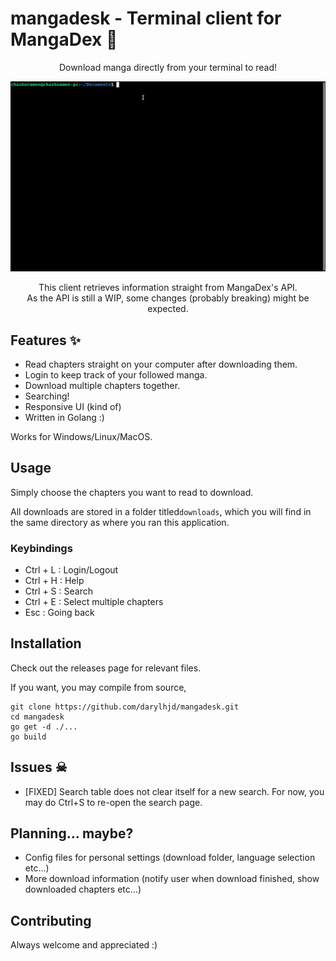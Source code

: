 # mangadesk - Terminal client for MangaDex 📖

<p align="center">Download manga directly from your terminal to read!</p>

<img src="assets/demo.gif" alt="">

<p align="center">This client retrieves information straight from MangaDex's API. <br>As the API is still a WIP, some changes (probably breaking) might be expected.</p>

## Features ✨

- Read chapters straight on your computer after downloading them.
- Login to keep track of your followed manga.
- Download multiple chapters together.
- Searching!
- Responsive UI (kind of)
- Written in Golang :)

Works for Windows/Linux/MacOS.

## Usage

Simply choose the chapters you want to read to download.

All downloads are stored in a folder titled`downloads`, which you will find in the same directory as where you ran this
application.

### Keybindings

- Ctrl + L : Login/Logout
- Ctrl + H : Help
- Ctrl + S : Search
- Ctrl + E : Select multiple chapters
- Esc      : Going back

## Installation

Check out the releases page for relevant files.

If you want, you may compile from source,

```
git clone https://github.com/darylhjd/mangadesk.git
cd mangadesk
go get -d ./...
go build
```

## Issues ☠

- [FIXED] Search table does not clear itself for a new search. For now, you may do Ctrl+S to re-open the search page.

## Planning... maybe?

- Config files for personal settings (download folder, language selection etc...)
- More download information (notify user when download finished, show downloaded chapters etc...)

## Contributing

Always welcome and appreciated :)
